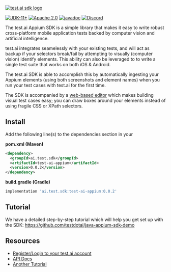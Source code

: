 [![test.ai sdk logo](https://testdotai.github.io/static-assets/logo-sdk.png)](https://adoptium.net)

[![JDK-11+](https://img.shields.io/badge/JDK-11%2B-blue)](https://adoptium.net)
[![Apache 2.0](https://img.shields.io/badge/Apache-2.0-blue)](https://www.apache.org/licenses/LICENSE-2.0)
[![javadoc](https://javadoc.io/badge2/ai.test.sdk/test-ai-appium/javadoc.svg)](https://javadoc.io/doc/ai.test.sdk/test-ai-appium)
[![Discord](https://img.shields.io/discord/853669216880295946?&logo=discord)](https://sdk.test.ai/discord)

The test.ai Appium SDK is a simple library that makes it easy to write robust cross-platform mobile application tests backed by computer vision and artificial intelligence.

test.ai integrates seamelessly with your existing tests, and will act as backup if your selectors break/fail by attempting to visually (computer vision) identify elements.  This ability can also be leveraged to to write a single test suite that works on both iOS & Android.

The test.ai SDK is able to accomplish this by automatically ingesting your Appium elements (using both screenshots and element names) when you run your test cases with test.ai for the first time. 

The SDK is accompanied by a [web-based editor](https://sdk.test.ai/) which makes building visual test cases easy; you can draw boxes around your elements instead of using fragile CSS or XPath selectors.

## Install

Add the following line(s) to the dependencies section in your

**pom.xml (Maven)**
```xml
<dependency>
  <groupId>ai.test.sdk</groupId>
  <artifactId>test-ai-appium</artifactId>
  <version>0.0.2</version>
</dependency>
````

**build.gradle (Gradle)**
```groovy
implementation 'ai.test.sdk:test-ai-appium:0.0.2'
```

## Tutorial
We have a detailed step-by-step tutorial which will help you get set up with the SDK: https://github.com/testdotai/java-appium-sdk-demo

## Resources
* [Register/Login to your test.ai account](https://sdk.test.ai/login)
* [API Docs](https://www.javadoc.io/doc/ai.test.sdk/test-ai-appium)
* [Another Tutorial](https://sdk.test.ai/tutorial)